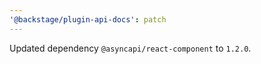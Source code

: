 ```yaml
---
'@backstage/plugin-api-docs': patch
---
```


Updated dependency `@asyncapi/react-component` to `1.2.0`.
